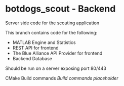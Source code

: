# botdogs_scout - Backend

Server side code for the scouting application

This branch contains code for the following:
- MATLAB Engine and Statistics
- REST API for frontend
- The Blue Alliance API Provider for frontend
- Backend Database 

Should be run on a server exposing port 80/443

CMake Build commands
*Build commands placeholder*
